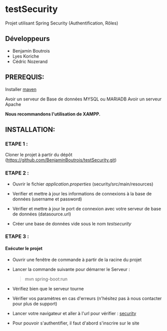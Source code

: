 # testSecurity

Projet utilisant Spring Security (Authentification, Rôles)

## Développeurs 

- Benjamin Boutrois
- Lyes Koriche 
- Cédric Nozerand

## PREREQUIS: 

Installer [maven](https://maven.apache.org/download.cgi)

Avoir un serveur de Base de données MYSQL ou MARIADB
Avoir un serveur Apache

__Nous recommandons l'utilisation de XAMPP.__

## INSTALLATION:

### ETAPE 1 : 

  Cloner le projet à partir du dépôt (https://github.com/BenjaminBoutrois/testSecurity.git)
  
### ETAPE 2 : 

* Ouvrir le fichier *application.properties* (security/src/main/resources) 

* Verifier et mettre à jour les informations de connexions à la base de données (username et password)

* Vérifier et mettre à jour le port de connexion avec votre serveur de base de données (datasource.url) 

* Créer une base de données vide sous le nom *testsecurity*
    
 ### ETAPE 3 :
 
 #### Exécuter le projet
  
   - Ouvrir une fenêtre de commande à partir de la racine du projet
    
   - Lancer la commande suivante pour démarrer le Serveur :
    
      > mvn spring-boot:run 
      
   - Vérifiez bien que le serveur tourne
   
   - Vérifier vos paramètres en cas d'erreurs (n'hésitez pas à nous contacter pour plus de support)
    
   - Lancer votre navigateur et aller à l'url pour vérifier : [security](http://localhost:8080/)
     
   - Pour pouvoir s'authentifier, il faut d'abord s'inscrire sur le site



